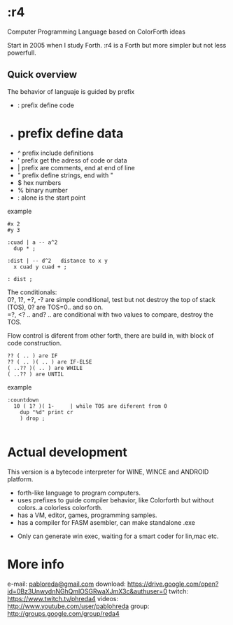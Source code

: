 # :r4 
Computer Programming Language based on ColorForth ideas

Start in 2005 when I study Forth.
:r4 is a Forth but more simpler but not less powerfull.

## Quick overview

The behavior of languaje is guided by prefix

* : prefix define code
* # prefix define data
* ^ prefix include definitions 
* ' prefix get the adress of code or data
* | prefix are comments, end at end of line
* " prefix define strings, end with "
* $ hex numbers
* % binary number
* : alone is the start point

example
```
#x 2
#y 3

:cuad | a -- a^2 
  dup * ;  
  
:dist | -- d^2   distance to x y
  x cuad y cuad + ;

: dist ;
```  

The conditionals:<br/>
0?, 1?, +?, -? are simple conditional, test but not destroy the top of stack (TOS), 0? are TOS=0.. and so on.<br/>
=?, <? .. and? .. are conditional with two values to compare, destroy the TOS.

Flow control is diferent from other forth, there are build in, with block of code construction.
```
?? ( .. ) are IF
?? ( .. )( .. ) are IF-ELSE
( ..?? )( .. ) are WHILE
( ..?? ) are UNTIL
```

example
```
:countdown
  10 ( 1? )( 1-     | while TOS are diferent from 0
    dup "%d" print cr
    ) drop ;
    
```  

# Actual development

This version is a bytecode interpreter for WINE, WINCE and ANDROID platform.

* forth-like language to program computers.
* uses prefixes to guide compiler behavior, like Colorforth but without colors..a colorless colorforth.
* has a VM, editor, games, programming samples.
* has a compiler for FASM asembler, can make standalone .exe

- Only can generate win exec, waiting for a smart coder for lin,mac etc.

# More info

e-mail: pabloreda@gmail.com
download: https://drive.google.com/open?id=0Bz3UnwydnNGhQmlOSGRwaXJmX3c&authuser=0
twitch: https://www.twitch.tv/phreda4
videos: http://www.youtube.com/user/pablohreda
group: http://groups.google.com/group/reda4

